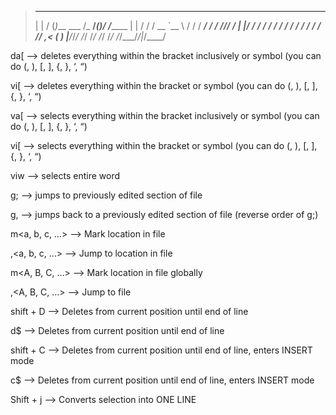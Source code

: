  > _    ___              ______     _      __
> | |  / (_)___ ___     /_  __/____(_)____/ /_______
> | | / / / __ `__ \     / / / ___/ / ___/ //_/ ___/
> | |/ / / / / / / /    / / / /  / / /__/ ,< (__  ) 
> |___/_/_/ /_/ /_/    /_/ /_/  /_/\___/_/|_/____/  



da[ —> deletes everything within the bracket inclusively or symbol (you can do (, ), [, ], {, }, ‘, “)

vi[ —> deletes everything within the bracket or symbol (you can do (, ), [, ], {, }, ‘, “)

va[ —> selects everything within the bracket inclusively or symbol (you can do (, ), [, ], {, }, ‘, “)

vi[ —> selects everything within the bracket or symbol (you can do (, ), [, ], {, }, ‘, “)

viw —> selects entire word

g; --> jumps to previously edited section of file

g, —> jumps back to a previously edited section of file (reverse order of g;)

m<a, b, c, …> —> Mark location in file

,<a, b, c, …> —> Jump to location in file

m<A, B, C, …> —> Mark location in file globally

,<A, B, C, …> —> Jump to file

shift + D —> Deletes from current position until end of line

d$ —> Deletes from current position until end of line

shift + C —> Deletes from current position until end of line, enters INSERT mode

c$ —> Deletes from current position until end of line, enters INSERT mode

Shift + j —> Converts selection into ONE LINE
